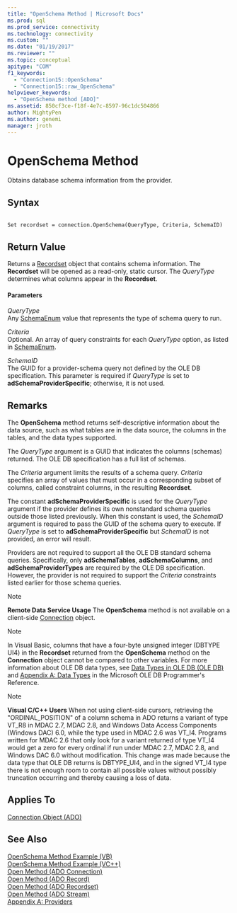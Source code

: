 ```yaml
---
title: "OpenSchema Method | Microsoft Docs"
ms.prod: sql
ms.prod_service: connectivity
ms.technology: connectivity
ms.custom: ""
ms.date: "01/19/2017"
ms.reviewer: ""
ms.topic: conceptual
apitype: "COM"
f1_keywords: 
  - "Connection15::OpenSchema"
  - "Connection15::raw_OpenSchema"
helpviewer_keywords: 
  - "OpenSchema method [ADO]"
ms.assetid: 850cf3ce-f18f-4e7c-8597-96c1dc504866
author: MightyPen
ms.author: genemi
manager: jroth
---
```

# OpenSchema Method
Obtains database schema information from the provider.  
  
## Syntax  
  
```  
  
Set recordset = connection.OpenSchema(QueryType, Criteria, SchemaID)  
```  
  
## Return Value  
 Returns a [Recordset](../../../ado/reference/ado-api/recordset-object-ado.md) object that contains schema information. The **Recordset** will be opened as a read-only, static cursor. The *QueryType* determines what columns appear in the **Recordset**.  
  
#### Parameters  
 *QueryType*  
 Any [SchemaEnum](../../../ado/reference/ado-api/schemaenum.md) value that represents the type of schema query to run.  
  
 *Criteria*  
 Optional. An array of query constraints for each *QueryType* option, as listed in [SchemaEnum](../../../ado/reference/ado-api/schemaenum.md).  
  
 *SchemaID*  
 The GUID for a provider-schema query not defined by the OLE DB specification. This parameter is required if *QueryType* is set to **adSchemaProviderSpecific**; otherwise, it is not used.  
  
## Remarks  
 The **OpenSchema** method returns self-descriptive information about the data source, such as what tables are in the data source, the columns in the tables, and the data types supported.  
  
 The *QueryType* argument is a GUID that indicates the columns (schemas) returned. The OLE DB specification has a full list of schemas.  
  
 The *Criteria* argument limits the results of a schema query. *Criteria* specifies an array of values that must occur in a corresponding subset of columns, called constraint columns, in the resulting **Recordset**.  
  
 The constant **adSchemaProviderSpecific** is used for the *QueryType* argument if the provider defines its own nonstandard schema queries outside those listed previously. When this constant is used, the *SchemaID* argument is required to pass the GUID of the schema query to execute. If *QueryType* is set to **adSchemaProviderSpecific** but *SchemaID* is not provided, an error will result.  
  
 Providers are not required to support all the OLE DB standard schema queries. Specifically, only **adSchemaTables**, **adSchemaColumns**, and **adSchemaProviderTypes** are required by the OLE DB specification. However, the provider is not required to support the *Criteria* constraints listed earlier for those schema queries.  
  
> [!NOTE]
>  **Remote Data Service Usage** The **OpenSchema** method is not available on a client-side [Connection](../../../ado/reference/ado-api/connection-object-ado.md) object.  
  
> [!NOTE]
>  In Visual Basic, columns that have a four-byte unsigned integer (DBTYPE UI4) in the **Recordset** returned from the **OpenSchema** method on the **Connection** object cannot be compared to other variables. For more information about OLE DB data types, see [Data Types in OLE DB (OLE DB)](https://msdn.microsoft.com/6039292f-74e0-49b2-b133-17bc117ebf6a) and [Appendix A: Data Types](https://msdn.microsoft.com/e3a0533a-2196-4eb0-a31e-92fe9556ada6) in the Microsoft OLE DB Programmer's Reference.  
  
> [!NOTE]
>  **Visual C/C++ Users** When not using client-side cursors, retrieving the "ORDINAL_POSITION" of a column schema in ADO returns a variant of type VT_R8 in MDAC 2.7, MDAC 2.8, and Windows Data Access Components (Windows DAC) 6.0, while the type used in MDAC 2.6 was VT_I4. Programs written for MDAC 2.6 that only look for a variant returned of type VT_I4 would get a zero for every ordinal if run under MDAC 2.7, MDAC 2.8, and Windows DAC 6.0 without modification. This change was made because the data type that OLE DB returns is DBTYPE_UI4, and in the signed VT_I4 type there is not enough room to contain all possible values without possibly truncation occurring and thereby causing a loss of data.  
  
## Applies To  
 [Connection Object (ADO)](../../../ado/reference/ado-api/connection-object-ado.md)  
  
## See Also  
 [OpenSchema Method Example (VB)](../../../ado/reference/ado-api/openschema-method-example-vb.md)   
 [OpenSchema Method Example (VC++)](../../../ado/reference/ado-api/openschema-method-example-vc.md)   
 [Open Method (ADO Connection)](../../../ado/reference/ado-api/open-method-ado-connection.md)   
 [Open Method (ADO Record)](../../../ado/reference/ado-api/open-method-ado-record.md)   
 [Open Method (ADO Recordset)](../../../ado/reference/ado-api/open-method-ado-recordset.md)   
 [Open Method (ADO Stream)](../../../ado/reference/ado-api/open-method-ado-stream.md)   
 [Appendix A: Providers](../../../ado/guide/appendixes/appendix-a-providers.md)
